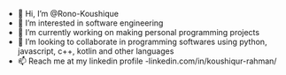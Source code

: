- 👋 Hi, I’m @Rono-Koushique
- 👀 I’m interested in software engineering
- 🌱 I’m currently working on making personal programming projects 
- 💞️ I’m looking to collaborate in programming softwares 
        using python, javascript, c++, kotlin and other languages
- 📫 Reach me at my linkedin profile -linkedin.com/in/koushiqur-rahman/

<!---
Rono-Koushique/Rono-Koushique is a ✨ special ✨ repository because its `README.md` (this file) appears on your GitHub profile.
You can click the Preview link to take a look at your changes.
--->
